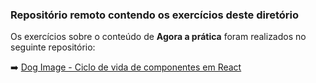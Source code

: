 ### Repositório remoto contendo os exercícios deste diretório

Os exercícios sobre o conteúdo de  **Agora a prática** foram realizados no seguinte repositório:

:arrow_right: [Dog Image - Ciclo de vida de componentes em React](https://github.com/tiagordebarros/exercise-dog-image)